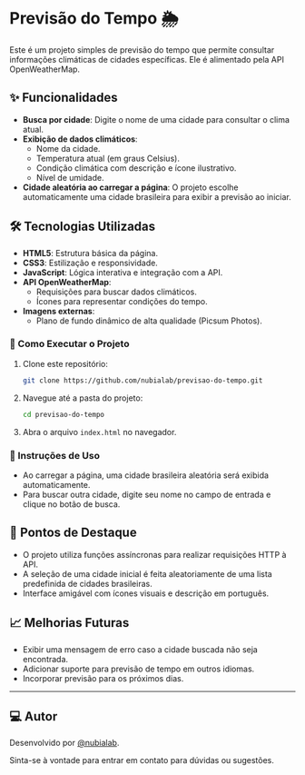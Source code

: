 # Previsão do Tempo 🌦️

Este é um projeto simples de previsão do tempo que permite consultar informações climáticas de cidades específicas. Ele é alimentado pela API OpenWeatherMap.

## ✨ Funcionalidades

- **Busca por cidade**: Digite o nome de uma cidade para consultar o clima atual.
- **Exibição de dados climáticos**:
  - Nome da cidade.
  - Temperatura atual (em graus Celsius).
  - Condição climática com descrição e ícone ilustrativo.
  - Nível de umidade.
- **Cidade aleatória ao carregar a página**: O projeto escolhe automaticamente uma cidade brasileira para exibir a previsão ao iniciar.

## 🛠️ Tecnologias Utilizadas

- **HTML5**: Estrutura básica da página.
- **CSS3**: Estilização e responsividade.
- **JavaScript**: Lógica interativa e integração com a API.
- **API OpenWeatherMap**:
  - Requisições para buscar dados climáticos.
  - Ícones para representar condições do tempo.
- **Imagens externas**:
  - Plano de fundo dinâmico de alta qualidade (Picsum Photos).

### 🚀 Como Executar o Projeto

1. Clone este repositório:
   ```bash
   git clone https://github.com/nubialab/previsao-do-tempo.git

2. Navegue até a pasta do projeto:
   ```bash
   cd previsao-do-tempo

3. Abra o arquivo `index.html` no navegador.

### 📝 Instruções de Uso

- Ao carregar a página, uma cidade brasileira aleatória será exibida automaticamente.
- Para buscar outra cidade, digite seu nome no campo de entrada e clique no botão de busca.

## 🌟 Pontos de Destaque

- O projeto utiliza funções assíncronas para realizar requisições HTTP à API.
- A seleção de uma cidade inicial é feita aleatoriamente de uma lista predefinida de cidades brasileiras.
- Interface amigável com ícones visuais e descrição em português.

## 📈 Melhorias Futuras

- Exibir uma mensagem de erro caso a cidade buscada não seja encontrada.
- Adicionar suporte para previsão de tempo em outros idiomas.
- Incorporar previsão para os próximos dias.

---

## 💻 Autor
Desenvolvido por [@nubialab](https://github.com/nubialab).

Sinta-se à vontade para entrar em contato para dúvidas ou sugestões.
